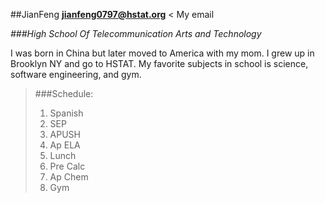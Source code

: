  ##JianFeng
[**jianfeng0797@hstat.org**](mail.google.com)  < My email

_###High School Of Telecommunication Arts and Technology_

I was born in China but later moved to America with my mom. I grew up in Brooklyn NY and go to HSTAT. My favorite subjects in school is science, software engineering, and gym. 

>###Schedule:
>
>    1. Spanish
>    2. SEP
>    3. APUSH
>    4. Ap ELA
>    5. Lunch
>    6. Pre Calc
>    7. Ap Chem
>    8. Gym
    
